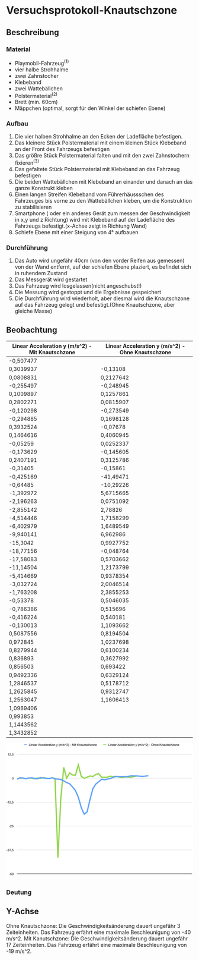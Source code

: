 # Versuchsprotokoll-Knautschzone

## Beschreibung

### Material

- Playmobil-Fahrzeug<sup>(1)</sup>
- vier halbe Strohhalme
- zwei Zahnstocher
- Klebeband
- zwei Wattebällchen
- Polstermaterial<sup>(2)</sup>
- Brett (min. 60cm)
- Mäppchen (optimal, sorgt für den Winkel der schiefen Ebene)

### Aufbau
1. Die vier halben Strohhalme an den Ecken der Ladefläche befestigen.
2. Das kleinere Stück Polstermaterial mit einem kleinen Stück Klebeband an der Front des Fahrzeugs befestigen
3. Das größre Stück Polstermaterial falten und mit den zwei Zahnstochern fixieren<sup>(3)</sup>
4. Das gefaltete Stück Polstermaterial mit Klebeband an das Fahrzeug befestigen
5. Die beiden Wattebällchen mit Klebeband an einander und danach an das ganze Konstrukt kleben
6. Einen langen Streifen Klebeband vom Führerhäussschen des Fahrzeuges bis vorne zu den Wattebällchen kleben, um die Konstruktion zu stabilisieren
7. Smartphone ( oder ein anderes Gerät zum messen der Geschwindigkeit in x,y und z Richtung) wird mit Klebeband auf der Ladefläche des Fahrzeugs befestigt.(x-Achse zeigt in Richtung Wand)
8. Schiefe Ebene mit einer Steigung von 4° aufbauen

### Durchführung

1. Das Auto wird ungefähr 40cm (von den vorder Reifen aus gemessen) von der Wand entfernt, auf der schiefen Ebene plaziert, es befindet sich in ruhendem Zustand
2. Das Messgerät wird gestartet
3. Das Fahrzeug wird losgelassen(nicht angeschubst!)
4. Die Messung wird gestoppt und die Ergebnisse gespeichert
5. Die Durchführung wird wiederholt, aber diesmal wird die Knautschzone auf das Fahrzeug gelegt und befestigt.(Ohne Knautschzone, aber gleiche Masse)

## Beobachtung

|   Linear Acceleration y (m/s^2) - Mit Knautschzone  |   Linear Acceleration y (m/s^2) - Ohne Knautschzone  |
|-----------------------------------------------------|------------------------------------------------------|
|   -0,507477                                         |                                                      |
|   0,3039937                                         |   -0,13108                                           |
|   0,0808831                                         |   0,2127642                                          |
|   -0,255497                                         |   -0,248945                                          |
|   0,1009897                                         |   0,1257861                                          |
|   0,2802271                                         |   0,0815907                                          |
|   -0,120298                                         |   -0,273549                                          |
|   -0,294885                                         |   0,1698128                                          |
|   0,3932524                                         |   -0,07678                                           |
|   0,1464616                                         |   0,4060945                                          |
|   -0,05259                                          |   0,0252337                                          |
|   -0,173629                                         |   -0,145605                                          |
|   0,2407191                                         |   0,3125786                                          |
|   -0,31405                                          |   -0,15861                                           |
|   -0,425169                                         |   -41,49471                                          |
|   -0,64485                                          |   -10,29226                                          |
|   -1,392972                                         |   5,6715665                                          |
|   -2,196263                                         |   0,0751092                                          |
|   -2,855142                                         |   2,78826                                            |
|   -4,514446                                         |   1,7158299                                          |
|   -6,402979                                         |   1,6489549                                          |
|   -9,940141                                         |   6,962986                                           |
|   -15,3042                                          |   0,9927752                                          |
|   -18,77156                                         |   -0,048764                                          |
|   -17,58083                                         |   0,5703662                                          |
|   -11,14504                                         |   1,2173799                                          |
|   -5,414669                                         |   0,9378354                                          |
|   -3,032724                                         |   2,0046514                                          |
|   -1,763208                                         |   2,3855253                                          |
|   -0,53378                                          |   0,5046035                                          |
|   -0,786386                                         |   0,515696                                           |
|   -0,416224                                         |   0,540181                                           |
|   -0,130013                                         |   1,1093662                                          |
|   0,5087556                                         |   0,8194504                                          |
|   0,972845                                          |   1,0237698                                          |
|   0,8279944                                         |   0,6100234                                          |
|   0,836893                                          |   0,3627992                                          |
|   0,856503                                          |   0,693422                                           |
|   0,9492336                                         |   0,6329124                                          |
|   1,2846537                                         |   0,5178712                                          |
|   1,2625845                                         |   0,9312747                                          |
|   1,2563047                                         |   1,1606413                                          |
|   1,0969406                                         |                                                      |
|   0,993853                                          |                                                      |
|   1,1443562                                         |                                                      |
|   1,3432852                                         |                                                      |

![Bild des Vergleichs als Diagramm](https://raw.githubusercontent.com/Die-Gang/Versuch-Knautschzone/main/images/Vergleich-Linear-Acceleration-y.jpg)

### Deutung
## Y-Achse
Ohne Knautschzone: Die Geschwindigkeitsänderung dauert ungefähr 3 Zeiteinheiten. Das Fahrzeug erfährt eine maximale Beschleunigung von -40 m/s^2.
Mit Kanutschzone: Die Geschwindigkeitsänderung dauert ungefähr 17 Zeiteinheiten. Das Fahrzeug erfährt eine maximale Beschleunigung von -19 m/s^2.
